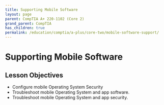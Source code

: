 ```yaml
---
title: Supporting Mobile Software
layout: page
parent: CompTIA A+ 220-1102 (Core 2)
grand_parent: CompTIA
has_children: true
permalink: /education/comptia/a-plus/core-two/mobile-software-support/
---
```


# Supporting Mobile Software

## Lesson Objectives

- Configure mobile Operating System Security
- Troubleshoot mobile Operating System and app software.
- Troubleshoot mobile Operating System and app security.
